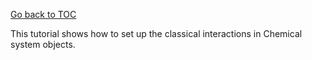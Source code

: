 [Go back to TOC](../../README.md)

This tutorial shows how to set up the classical interactions in Chemical system objects.


